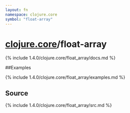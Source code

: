 ```yaml
---
layout: fn
namespace: clojure.core
symbol: "float-array"
---
```


# [clojure.core](../)/float-array

{% include 1.4.0/clojure.core/float_array/docs.md %}

##Examples

{% include 1.4.0/clojure.core/float_array/examples.md %}
## Source
{% include 1.4.0/clojure.core/float_array/src.md %}

